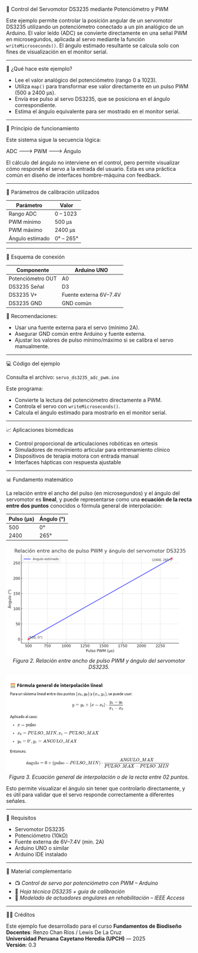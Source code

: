📘 Control del Servomotor DS3235 mediante Potenciómetro y PWM

Este ejemplo permite controlar la posición angular de un servomotor DS3235 utilizando un potenciómetro conectado a un pin analógico de un Arduino. El valor leído (ADC) se convierte directamente en una señal PWM en microsegundos, aplicada al servo mediante la función `writeMicroseconds()`. El ángulo estimado resultante se calcula solo con fines de visualización en el monitor serial.

---

🔧 ¿Qué hace este ejemplo?

- Lee el valor analógico del potenciómetro (rango 0 a 1023).
- Utiliza `map()` para transformar ese valor directamente en un pulso PWM (500 a 2400 µs).
- Envía ese pulso al servo DS3235, que se posiciona en el ángulo correspondiente.
- Estima el ángulo equivalente para ser mostrado en el monitor serial.

---

🔬 Principio de funcionamiento

Este sistema sigue la secuencia lógica:

ADC ---> PWM ---> Ángulo

El cálculo del ángulo no interviene en el control, pero permite visualizar cómo responde el servo a la entrada del usuario. Esta es una práctica común en diseño de interfaces hombre-máquina con feedback.

---

📐 Parámetros de calibración utilizados

| Parámetro        | Valor         |
|------------------|---------------|
| Rango ADC        | 0 – 1023      |
| PWM mínimo       | 500 µs        |
| PWM máximo       | 2400 µs       |
| Ángulo estimado  | 0° – 265°     |

---

🔌 Esquema de conexión

| Componente        | Arduino UNO     |
|-------------------|-----------------|
| Potenciómetro OUT | A0              |
| DS3235 Señal      | D3              |
| DS3235 V+         | Fuente externa 6V–7.4V |
| DS3235 GND        | GND común       |

📍 Recomendaciones:

- Usar una fuente externa para el servo (mínimo 2A).
- Asegurar GND común entre Arduino y fuente externa.
- Ajustar los valores de pulso mínimo/máximo si se calibra el servo manualmente.

---

💻 Código del ejemplo

Consulta el archivo: `servo_ds3235_adc_pwm.ino`

Este programa:

- Convierte la lectura del potenciómetro directamente a PWM.
- Controla el servo con `writeMicroseconds()`.
- Calcula el ángulo estimado para mostrarlo en el monitor serial.

---

📈 Aplicaciones biomédicas

- Control proporcional de articulaciones robóticas en ortesis
- Simuladores de movimiento articular para entrenamiento clínico
- Dispositivos de terapia motora con entrada manual
- Interfaces hápticas con respuesta ajustable

---

📊 Fundamento matemático

La relación entre el ancho del pulso (en microsegundos) y el ángulo del servomotor es **lineal**, y puede representarse como una **ecuación de la recta entre dos puntos** conocidos o fórmula general de interpolación:

| Pulso (µs) | Ángulo (°) |
|------------|-------------|
| 500        | 0°          |
| 2400       | 265°        |

<p align="center">
  <img src="plot.png" alt="Relación entre ancho de pulso PWM y ángulo del servomotor DS3235" width="800"><br>
  <em>Figura 2. Relación entre ancho de pulso PWM y ángulo del servomotor DS3235.</em>
</p>

<p align="center">
  <img src="equation.png" alt="Ecuación general de interpolación" width="800"><br>
  <em>Figura 3. Ecuación general de interpolación o de la recta entre 02 puntos.</em>
</p>

Esto permite visualizar el ángulo sin tener que controlarlo directamente, y es útil para validar que el servo responde correctamente a diferentes señales.

---

📎 Requisitos

- Servomotor DS3235
- Potenciómetro (10kΩ)
- Fuente externa de 6V–7.4V (mín. 2A)
- Arduino UNO o similar
- Arduino IDE instalado

---

🎥 Material complementario

- 📺 *Control de servo por potenciómetro con PWM – Arduino*
- 📄 *Hoja técnica DS3235 + guía de calibración*
- 📘 *Modelado de actuadores angulares en rehabilitación – IEEE Access*

---

🧑‍🏫 Créditos

Este ejemplo fue desarrollado para el curso **Fundamentos de Biodiseño**  
**Docentes**: Renzo Chan Ríos / Lewis De La Cruz  
**Universidad Peruana Cayetano Heredia (UPCH)** — 2025  
**Versión**: 0.3

